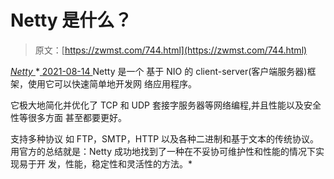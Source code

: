 <!--yml
category: 未分类
date: 0001-01-01 00:00:00
-->

# Netty 是什么？

> 原文：[https://zwmst.com/744.html](https://zwmst.com/744.html)

   [ *Netty* ](https://zwmst.com/netty)*[ <time datetime="2021-08-14T08:02:23+08:00"> 2021-08-14 </time> ](https://zwmst.com/744.html)  Netty 是一个 基于 NIO 的 client-server(客户端服务器)框架，使用它可以快速简单地开发网 络应用程序。

它极大地简化并优化了 TCP 和 UDP 套接字服务器等网络编程,并且性能以及安全性等很多方面 甚至都要更好。

支持多种协议 如 FTP，SMTP，HTTP 以及各种二进制和基于文本的传统协议。 用官方的总结就是：Netty 成功地找到了一种在不妥协可维护性和性能的情况下实现易于开 发，性能，稳定性和灵活性的方法。*